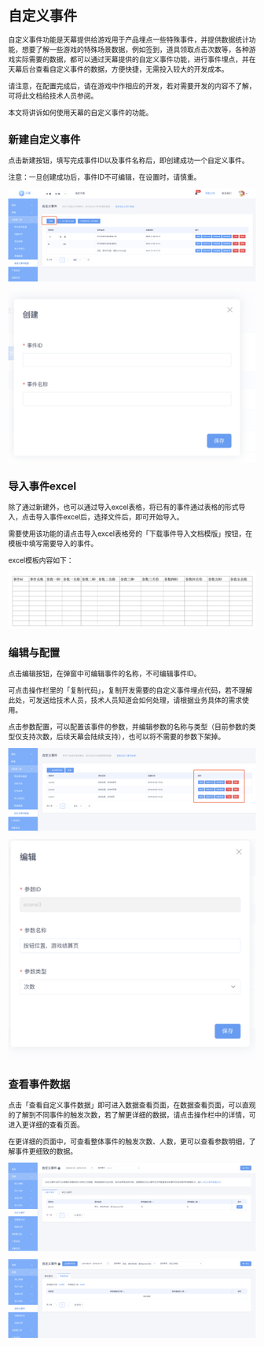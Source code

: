 # 自定义事件

自定义事件功能是天幕提供给游戏用于产品埋点一些特殊事件，并提供数据统计功能，想要了解一些游戏的特殊场景数据，例如签到，道具领取点击次数等，各种游戏实际需要的数据，都可以通过天幕提供的自定义事件功能，进行事件埋点，并在天幕后台查看自定义事件的数据，方便快捷，无需投入较大的开发成本。

请注意，在配置完成后，请在游戏中作相应的开发，若对需要开发的内容不了解，可将此文档给技术人员参阅。

本文将讲诉如何使用天幕的自定义事件的功能。

## 新建自定义事件

点击新建按钮，填写完成事件ID以及事件名称后，即创建成功一个自定义事件。

注意：一旦创建成功后，事件ID不可编辑，在设置时，请慎重。

![](../../.gitbook/assets/image%20%2878%29.png)

![](../../.gitbook/assets/image%20%2879%29.png)

## 导入事件excel

除了通过新建外，也可以通过导入excel表格，将已有的事件通过表格的形式导入，点击导入事件excel后，选择文件后，即可开始导入。

需要使用该功能的请点击导入excel表格旁的「下载事件导入文档模版」按钮，在模板中填写需要导入的事件。

excel模板内容如下：

![](../../.gitbook/assets/image%20%282%29.png)

## 编辑与配置

点击编辑按钮，在弹窗中可编辑事件的名称，不可编辑事件ID。

可点击操作栏里的「复制代码」，复制开发需要的自定义事件埋点代码，若不理解此处，可发送给技术人员，技术人员知道会如何处理，请根据业务具体的需求使用。

点击参数配置，可以配置该事件的参数，并编辑参数的名称与类型（目前参数的类型仅支持次数，后续天幕会陆续支持），也可以将不需要的参数下架掉。

![](../../.gitbook/assets/image%20%2845%29.png)

![](../../.gitbook/assets/image%20%2813%29.png)

## 查看事件数据

点击「查看自定义事件数据」即可进入数据查看页面，在数据查看页面，可以直观的了解到不同事件的触发次数，若了解更详细的数据，请点击操作栏中的详情，可进入更详细的查看页面。

在更详细的页面中，可查看整体事件的触发次数、人数，更可以查看参数明细，了解事件更细致的数据。

![](../../.gitbook/assets/image%20%2821%29.png)

![](../../.gitbook/assets/image%20%2835%29.png)

